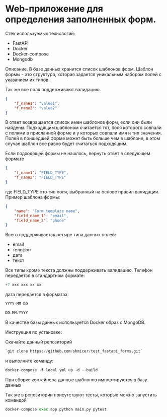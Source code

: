 # Web-приложение для определения заполненных форм.

Стек используемых технологий:
* FastAPI
* Docker
* Docker-compose
* Mongodb

Описание.
В базе данных хранится список шаблонов форм. 
Шаблон формы - это структура, которая задается уникальным набором полей с указанием их типов.

Так же все поля поддерживают валидацию. 
```json
{
    "f_name1": "value1",
    "f_name2": "value2"
}
```

В ответ возвращается список имен шаблонов форм, если они были найдены.
Подходящим шаблоном считается тот, поля которого совпали с полями в присланной форме и у которых совпали имя и тип значения. Полей в пришедшей форме может быть больше чем в шаблоне, в этом случае шаблон все равно будет считаться подходящим.

Если подходящей формы не нашлось, вернуть ответ в следующем формате
```json
{
    "f_name1": "FIELD_TYPE",
    "f_name2": "FIELD_TYPE"
}

```
где FIELD_TYPE это тип поля, выбранный на основе правил валидации.
Пример шаблона формы:

```json
{
    "name": "Form template name",
    "field_name_1": "email",
    "field_name_2": "phone"
}
```

Всего поддерживается четыре типа данных полей: 
* email
* телефон
* дата
* текст

Все типы кроме текста должны поддерживать валидацию. Телефон передается в стандартном формате:
```python
+7 xxx xxx xx xx
```
дата передается в форматах:
```python
YYYY-MM-DD

DD.MM.YYYY
```

В качестве базы данных используется Docker образ с MongoDB.

Инструкция по установке:

Скачайте данный репозиторий

```python
`git clone https://github.com/shmicer/test_fastapi_forms.git`
```

и выполните команду:

```python
docker-compose -f local.yml up -d --build
```
При сборке контейнера данные шаблонов импортируются в базу данных

Так же в репозитории присутствуют тесты, которые можно запустить командой
```python
docker-compose exec app python main.py pytest
```





